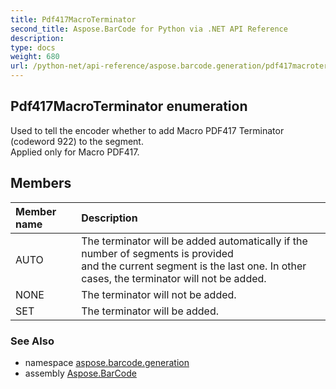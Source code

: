 ```yaml
---
title: Pdf417MacroTerminator
second_title: Aspose.BarCode for Python via .NET API Reference
description: 
type: docs
weight: 680
url: /python-net/api-reference/aspose.barcode.generation/pdf417macroterminator/
---
```


## Pdf417MacroTerminator enumeration

Used to tell the encoder whether to add Macro PDF417 Terminator (codeword 922) to the segment. <br/>            Applied only for Macro PDF417.

## Members
| Member name | Description |
| :- | :- |
|AUTO|The terminator will be added automatically if the number of segments is provided <br/>            and the current segment is the last one. In other cases, the terminator will not be added.|
|NONE|The terminator will not be added.|
|SET|The terminator will be added.|

### See Also

* namespace [aspose.barcode.generation](/barcode/python-net/api-reference/aspose.barcode.generation/)
* assembly [Aspose.BarCode](/barcode/python-net/api-reference/)

